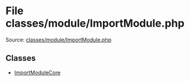 File classes/module/ImportModule.php
=========

Source: [classes/module/ImportModule.php](https://github.com/PrestaShop/PrestaShop/blob/1.6.0.10/classes/module/ImportModule.php)


Classes
-------

* [ImportModuleCore](class.ImportModuleCore.md)

